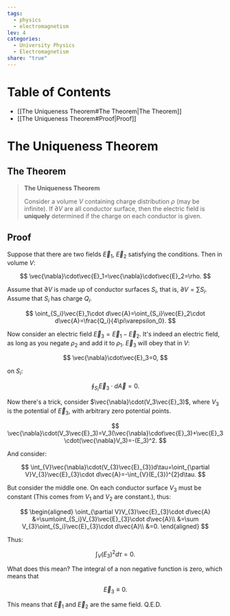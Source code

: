 ```yaml
---  
tags:  
  - physics  
  - electromagnetism  
lev: 4  
categories:  
  - University Physics  
  - Electromagnetism  
share: "true"  
---  
```

  
  
# Table of Contents  
  
- [[The Uniqueness Theorem#The Theorem|The Theorem]]  
- [[The Uniqueness Theorem#Proof|Proof]]  
  
# The Uniqueness Theorem  
  
## The Theorem  
  
> **The Uniqueness Theorem**  
>  
> Consider a volume $V$ containing charge distribution $\rho$ (may be infinite). If $\partial V$ are all conductor surface, then the electric field is **uniquely** determined if the charge on each conductor is given.  
  
## Proof  
  
Suppose that there are two fields $\vec{E}_1$, $\vec{E}_2$ satisfying the conditions. Then in volume $V$:  
  
$$  
\vec{\nabla}\cdot\vec{E}_1=\vec{\nabla}\cdot\vec{E}_2=\rho.  
$$  
  
Assume that $\partial V$ is made up of conductor surfaces $S_i$, that is, $\partial V=\sum S_i$. Assume that $S_i$ has charge $Q_i$.  
  
$$  
\oint_{S_i}\vec{E}_1\cdot d\vec{A}=\oint_{S_i}\vec{E}_2\cdot d\vec{A}=\frac{Q_i}{4\pi\varepsilon_0}.  
$$  
  
Now consider an electric field $\vec{E}_3=\vec{E}_1-\vec{E}_2$. It's indeed an electric field, as long as you negate $\rho_2$ and add it to $\rho_1$. $\vec{E}_3$ will obey that in $V$:  
  
$$  
\vec{\nabla}\cdot\vec{E}_3=0,  
$$  
  
on $S_i$:  
  
$$  
\oint_{S_i}\vec{E}_3\cdot d\vec{A}=0.  
$$  
  
Now there's a trick, consider $\vec{\nabla}\cdot(V_3\vec{E}_3)$, where $V_3$ is the potential of $\vec{E}_3$, with arbitrary zero potential points.  
  
$$  
\vec{\nabla}\cdot(V_3\vec{E}_3)=V_3(\vec{\nabla}\cdot\vec{E}_3)+\vec{E}_3\cdot(\vec{\nabla}V_3)=-(E_3)^2.  
$$  
  
And consider:  
  
$$  
\int_{V}\vec{\nabla}\cdot(V_{3}\vec{E}_{3})d\tau=\oint_{\partial V}V_{3}\vec{E}_{3}\cdot d\vec{A}=-\int_{V}(E_{3})^{2}d\tau.  
$$  
  
But consider the middle one. On each conductor surface $V_3$ must be constant (This comes from $V_1$ and $V_2$ are constant.), thus:  
  
$$  
\begin{aligned}  
\oint_{\partial V}V_{3}\vec{E}_{3}\cdot d\vec{A}  
&=\sum\oint_{S_i}V_{3}\vec{E}_{3}\cdot d\vec{A}\\  
&=\sum V_{3}\oint_{S_i}\vec{E}_{3}\cdot d\vec{A}\\  
&=0.  
\end{aligned}  
$$  
  
Thus:  
  
$$  
\int_{V}(E_{3})^{2}d\tau=0.  
$$  
  
What does this mean? The integral of a non negative function is zero, which means that   
  
$$  
\vec{E}_3\equiv 0.  
$$  
  
This means that $\vec{E}_1$ and $\vec{E}_2$ are the same field. Q.E.D.  
